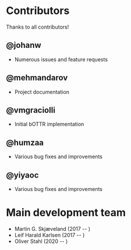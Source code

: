 # Contributors

Thanks to all contributors!

## @johanw

 - Numerous issues and feature requests

## @mehmandarov

 - Project documentation

## @vmgraciolli

 - Initial bOTTR implementation

 ## @humzaa

 - Various bug fixes and improvements

 ## @yiyaoc

 - Various bug fixes and improvements

# Main development team

- Martin G. Skjæveland (2017 -- )
- Leif Harald Karlsen (2017 -- )
- Oliver Stahl (2020 -- )
